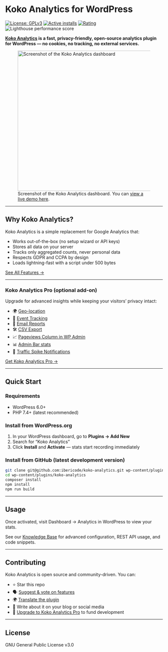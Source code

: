 Koko Analytics for WordPress
===========
[![License: GPLv3](https://img.shields.io/badge/License-GPLv3-blue.svg)](https://raw.githubusercontent.com/ibericode/koko-analytics/master/LICENSE)
[![Active installs](https://img.shields.io/wordpress/plugin/installs/koko-analytics.svg)](https://wordpress.org/plugins/koko-analytics/advanced/)
[![Rating](https://img.shields.io/wordpress/plugin/r/koko-analytics.svg)](https://wordpress.org/support/plugin/koko-analytics/reviews/)
![Lighthouse performance score](https://raw.githubusercontent.com/ibericode/koko-analytics/master/assets/src/github/lighthouse_performance.svg)

**[Koko Analytics](https://www.kokoanalytics.com/) is a fast, privacy-friendly, open-source analytics plugin for WordPress — no cookies, no tracking, no external services.**


<figure>
  <img src="https://raw.githubusercontent.com/ibericode/koko-analytics/main/assets/src/img/screenshot-1-830x447.png" alt="Screenshot of the Koko Analytics dashboard" loading="lazy" width="830" height="447" />
  <figcaption>Screenshot of the Koko Analytics dashboard. You can <a href="https://www.kokoanalytics.com/?koko-analytics-dashboard">view a live demo here</a>.</figcaption>
</figure>

---

## Why Koko Analytics?

Koko Analytics is a simple replacement for Google Analytics that:

- Works out-of-the-box (no setup wizard or API keys)
- Stores all data on your server
- Tracks only aggregated counts, never personal data
- Respects GDPR and CCPA by design
- Loads lightning-fast with a script under 500 bytes

[See All Features →](https://www.kokoanalytics.com/features/)

---

### Koko Analytics Pro (optional add-on)

Upgrade for advanced insights while keeping your visitors’ privacy intact:

- 🌍 [Geo-location](https://www.kokoanalytics.com/features/geo-location/)
- 🔗 [Event Tracking](https://www.kokoanalytics.com/features/custom-event-tracking/)
- 📨 [Email Reports](https://www.kokoanalytics.com/features/email-reports/)
- 🛠 [CSV Export](https://www.kokoanalytics.com/features/csv-export/)
- 📈 [Pageviews Column in WP Admin](https://www.kokoanalytics.com/features/pageviews-column/)
- 📊 [Admin Bar stats](https://www.kokoanalytics.com/features/admin-bar/)
- 🚨 [Traffic Spike Notifications](https://www.kokoanalytics.com/features/traffic-spike-notifications/)

[Get Koko Analytics Pro →](https://www.kokoanalytics.com/pricing/)

---

## Quick Start

### Requirements

- WordPress 6.0+
- PHP 7.4+ (latest recommended)

### Install from WordPress.org

1. In your WordPress dashboard, go to **Plugins → Add New**
1. Search for “Koko Analytics”
1. Click **Install** and **Activate** — stats start recording immediately

### Install from GitHub (latest development version)

```sh
git clone git@github.com:ibericode/koko-analytics.git wp-content/plugins/koko-analytics
cd wp-content/plugins/koko-analytics
composer install
npm install
npm run build
```

---

## Usage

Once activated, visit Dashboard → Analytics in WordPress to view your stats.

See our [Knowledge Base](https://www.kokoanalytics.com/kb/) for advanced configuration, REST API usage, and code snippets.

---

## Contributing

Koko Analytics is open source and community-driven. You can:

- ⭐ Star this repo
- 🗣 [Suggest & vote on features](https://github.com/ibericode/koko-analytics/discussions)
- 🌍 [Translate the plugin](https://translate.wordpress.org/projects/wp-plugins/koko-analytics/stable/)
- 📝 Write about it on your blog or social media
- 💖 [Upgrade to Koko Analytics Pro](https://www.kokoanalytics.com/pricing/) to fund development

---

## License

GNU General Public License v3.0

